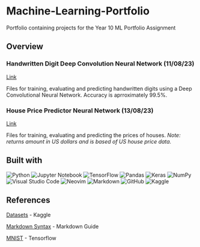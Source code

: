 # Machine-Learning-Portfolio
Portfolio containing projects for the Year 10 ML Portfolio Assignment

## Overview

### Handwritten Digit Deep Convolution Neural Network (11/08/23)
[Link](https://github.com/TheGreenHive/Machine-Learning-Portfolio/tree/main/Handwritten%20Digit%20Deep%20Convolutional%20Neural%20Network)

Files for training, evaluating and predicting handwritten digits using a Deep Convolutional Neural Network. Accuracy is aprroximately 99.5%.

### House Price Predictor Neural Network (13/08/23)
[Link](https://github.com/TheGreenHive/Machine-Learning-Portfolio/tree/main/House%20Price%20Predictor%20Neural%20Network)

Files for training, evaluating and predicting the prices of houses. *Note: returns amount in US dollars and is based of US house price data.*

## Built with

![Python](https://img.shields.io/badge/python-3670A0?style=for-the-badge&logo=python&logoColor=ffdd54)
![Jupyter Notebook](https://img.shields.io/badge/jupyter-%23FA0F00.svg?style=for-the-badge&logo=jupyter&logoColor=white)
![TensorFlow](https://img.shields.io/badge/TensorFlow-%23FF6F00.svg?style=for-the-badge&logo=TensorFlow&logoColor=white)
![Pandas](https://img.shields.io/badge/pandas-%23150458.svg?style=for-the-badge&logo=pandas&logoColor=white)
![Keras](https://img.shields.io/badge/Keras-%23D00000.svg?style=for-the-badge&logo=Keras&logoColor=white)
![NumPy](https://img.shields.io/badge/numpy-%23013243.svg?style=for-the-badge&logo=numpy&logoColor=white)
![Visual Studio Code](https://img.shields.io/badge/Visual%20Studio%20Code-0078d7.svg?style=for-the-badge&logo=visual-studio-code&logoColor=white)
![Neovim](https://img.shields.io/badge/NeoVim-%2357A143.svg?&style=for-the-badge&logo=neovim&logoColor=white)
![Markdown](https://img.shields.io/badge/markdown-%23000000.svg?style=for-the-badge&logo=markdown&logoColor=white)
![GitHub](https://img.shields.io/badge/github-%23121011.svg?style=for-the-badge&logo=github&logoColor=white)
![Kaggle](https://img.shields.io/badge/Kaggle-035a7d?style=for-the-badge&logo=kaggle&logoColor=white)

## References
[Datasets](https://www.kaggle.com/datasets) - Kaggle

[Markdown Syntax](https://www.markdownguide.org/basic-syntax/) - Markdown Guide

[MNIST](https://www.tensorflow.org/datasets/catalog/mnist) - Tensorflow
